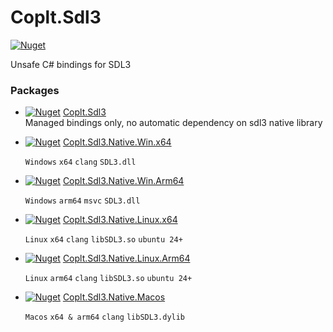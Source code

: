 # Coplt.Sdl3

[![Nuget](https://img.shields.io/nuget/v/Coplt.Sdl3)](https://www.nuget.org/packages/Coplt.Sdl3/)

Unsafe C# bindings for SDL3

### Packages
- [![Nuget](https://img.shields.io/nuget/v/Coplt.Sdl3)](https://www.nuget.org/packages/Coplt.Sdl3/) [Coplt.Sdl3](https://www.nuget.org/packages/Coplt.Sdl3/)  
  Managed bindings only, no automatic dependency on sdl3 native library


- [![Nuget](https://img.shields.io/nuget/v/Coplt.Sdl3.Native.Win.x64)](https://www.nuget.org/packages/Coplt.Sdl3.Native.Win.x64/) [Coplt.Sdl3.Native.Win.x64](https://www.nuget.org/packages/Coplt.Sdl3.Native.Win.x64/)  

  `Windows` `x64` `clang` `SDL3.dll`

- [![Nuget](https://img.shields.io/nuget/v/Coplt.Sdl3.Native.Win.Arm64)](https://www.nuget.org/packages/Coplt.Sdl3.Native.Win.Arm64/) [Coplt.Sdl3.Native.Win.Arm64](https://www.nuget.org/packages/Coplt.Sdl3.Native.Win.Arm64/)  

  `Windows` `arm64`  `msvc` `SDL3.dll`

- [![Nuget](https://img.shields.io/nuget/v/Coplt.Sdl3.Native.Linux.x64)](https://www.nuget.org/packages/Coplt.Sdl3.Native.Linux.x64/) [Coplt.Sdl3.Native.Linux.x64](https://www.nuget.org/packages/Coplt.Sdl3.Native.Linux.x64/)  

  `Linux` `x64` `clang` `libSDL3.so` `ubuntu 24+`

- [![Nuget](https://img.shields.io/nuget/v/Coplt.Sdl3.Native.Linux.Arm64)](https://www.nuget.org/packages/Coplt.Sdl3.Native.Linux.Arm64/) [Coplt.Sdl3.Native.Linux.Arm64](https://www.nuget.org/packages/Coplt.Sdl3.Native.Linux.Arm64/)  

  `Linux` `arm64` `clang` `libSDL3.so` `ubuntu 24+`

- [![Nuget](https://img.shields.io/nuget/v/Coplt.Sdl3.Native.Macos)](https://www.nuget.org/packages/Coplt.Sdl3.Native.Macos/) [Coplt.Sdl3.Native.Macos](https://www.nuget.org/packages/Coplt.Sdl3.Native.Macos/)  

  `Macos` `x64 & arm64` `clang` `libSDL3.dylib`
